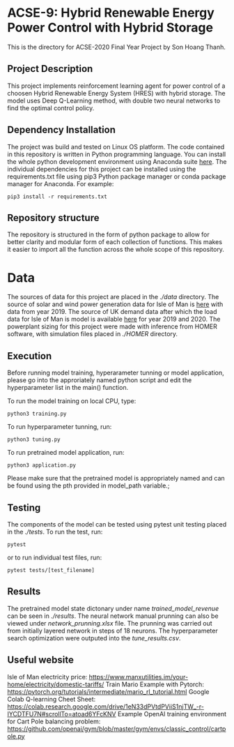 # ACSE-9: Hybrid Renewable Energy Power Control with Hybrid Storage

This is the directory for ACSE-2020 Final Year Project by Son Hoang Thanh.

## Project Description
This project implements reinforcement learning agent for power control of a choosen Hybrid Renewable Energy System (HRES) with hybrid storage. The model uses Deep Q-Learning method, with double two neural networks to find the optimal control policy. 

## Dependency Installation
The project was build and tested on Linux OS platform. The code contained in this repository is written in Python programming language. You can install the whole python development environment using Anaconda suite [here](https://www.anaconda.com/products/individual). The individual dependencies for this project can be installed using the requirements.txt file using pip3 Python package manager or conda package manager for Anaconda. For example:

`pip3 install -r requirements.txt `

## Repository structure
The repository is structured in the form of python package to allow for better clarity and modular form of each collection of functions. This makes it easier to import all the function across the whole scope of this repository.

# Data
The sources of data for this project are placed in the *./data* directory. The source of solar and wind power generation data for Isle of Man is [here](https://www.renewables.ninja/) with data from year 2019. The source of UK demand data after which the load data for Isle of Man is model is available [here](https://www.gridwatch.templar.co.uk/) for year 2019 and 2020. The powerplant sizing for this project were made with inference from HOMER software, with simulation files placed in *./HOMER* directory.

## Execution

Before running model training, hyperarameter tunning or model application, please go into the approriately named python script and edit the hyperparameter list in the main() function.


To run the model training on local CPU, type:

`python3 training.py`

To run hyperparameter tunning, run:

`python3 tuning.py`

To run pretrained model application, run:

`python3 application.py`

Please make sure that the pretrained model is appropriately named and can be found using the pth provided in model_path variable.;
## Testing

The components of the model can be tested using pytest unit testing placed in the *./tests*. To run the test, run:

`pytest`

or to run individual test files, run:

`pytest tests/[test_filename]`

## Results

The pretrained model state dictonary under name *trained_model_revenue* can be seen in *./results*.  The neural network manual prunning can also be viewed under *network_prunning.xlsx* file. The prunning was carried out from initially layered network in steps of 18 neurons. The hyperparameter search optimization were outputed into the *tune_results.csv*.

## Useful website

Isle of Man electricity price: https://www.manxutilities.im/your-home/electricity/domestic-tariffs/
Train Mario Example with Pytorch: https://pytorch.org/tutorials/intermediate/mario_rl_tutorial.html
Google Colab Q-learning Cheet Sheet: https://colab.research.google.com/drive/1eN33dPVtdPViiS1njTW_-r-IYCDTFU7N#scrollTo=atoad6YFcKNV
Example OpenAI training environment for Cart Pole balancing problem: https://github.com/openai/gym/blob/master/gym/envs/classic_control/cartpole.py


